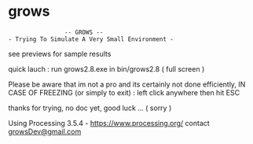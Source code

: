 # grows
					-- GROWS --
 	- Trying To Simulate A Very Small Environment -

 see previews for sample results

 quick lauch : run grows2.8.exe in bin/grows2.8		( full screen )

 Please be aware that im not a pro and its certainly not done efficiently, 
 IN CASE OF FREEZING (or simply to exit) : left click anywhere then hit ESC

 thanks for trying, no doc yet, good luck ... 	( sorry )

 Using Processing 3.5.4  -  https://www.processing.org/
 contact growsDev@gmail.com
